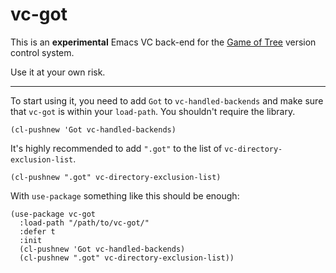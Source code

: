 # vc-got

This is an **experimental** Emacs VC back-end for the [Game of
Tree](http://gameoftrees.org/) version control system.

Use it at your own risk.

------

To start using it, you need to add `Got` to `vc-handled-backends` and
make sure that `vc-got` is within your `load-path`.  You shouldn't
require the library.

```emacs-lisp
(cl-pushnew 'Got vc-handled-backends)
```

It's highly recommended to add `".got"` to the list of
`vc-directory-exclusion-list`.

```emacs-lisp
(cl-pushnew ".got" vc-directory-exclusion-list)
```

With `use-package` something like this should be enough:

```emacs-lisp
(use-package vc-got
  :load-path "/path/to/vc-got/"
  :defer t
  :init
  (cl-pushnew 'Got vc-handled-backends)
  (cl-pushnew ".got" vc-directory-exclusion-list))
```
